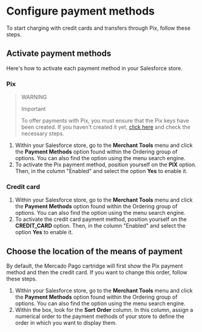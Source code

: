 # Configure payment methods

To start charging with credit cards and transfers through Pix, follow these steps.

## Activate payment methods

Here's how to activate each payment method in your Salesforce store.

### Pix

> WARNING
>
> Important
>
> To offer payments with Pix, you must ensure that the Pix keys have been created. If you haven't created it yet, [click here](https://www.youtube.com/watch?v=60tApKYVnkA) and check the necessary steps.

1. Within your Salesforce store, go to the **Merchant Tools** menu and click the **Payment Methods** option found within the Ordering group of options. You can also find the option using the menu search engine.
2. To activate the Pix payment method, position yourself on the **PIX** option. Then, in the column "Enabled" and select the option **Yes** to enable it.

### Credit card

1. Within your Salesforce store, go to the **Merchant Tools** menu and click the **Payment Methods** option found within the Ordering group of options. You can also find the option using the menu search engine.
2. To activate the credit card payment method, position yourself on the **CREDIT_CARD** option. Then, in the column "Enabled" and select the option **Yes** to enable it.

## Choose the location of the means of payment

By default, the Mercado Pago cartridge will first show the Pix payment method and then the credit card. If you want to change this order, follow these steps.

1. Within your Salesforce store, go to the **Merchant Tools** menu and click the **Payment Methods** option found within the Ordering group of options. You can also find the option using the menu search engine.
2. Within the box, look for the **Sort Order** column. In this column, assign a numerical order to the payment methods of your store to define the order in which you want to display them.